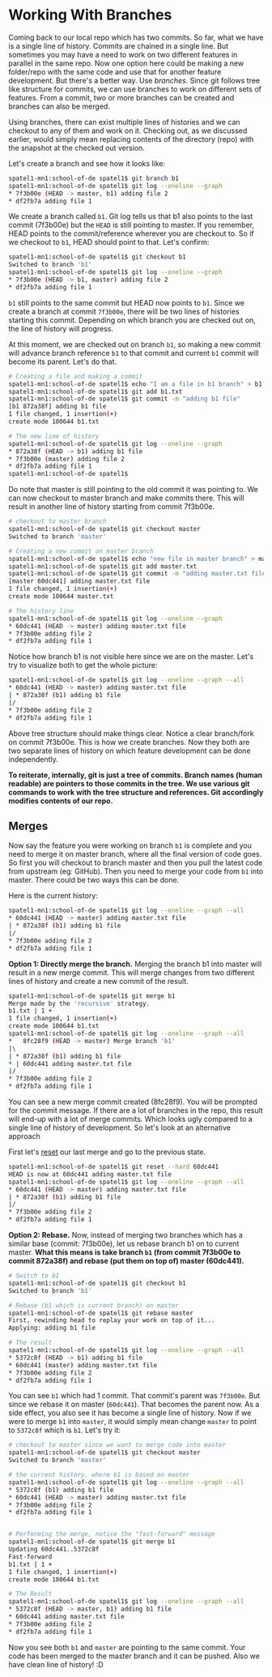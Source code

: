 # Working With Branches

Coming back to our local repo which has two commits. So far, what we have is a single line of history. Commits are chained in a single line. But sometimes you may have a need to work on two different features in parallel in the same repo. Now one option here could be making a new folder/repo with the same code and use that for another feature development. But there's a better way. Use _branches._ Since git follows tree like structure for commits, we can use branches to work on different sets of features. From a commit, two or more branches can be created and branches can also be merged.

Using branches, there can exist multiple lines of histories and we can checkout to any of them and work on it. Checking out, as we discussed earlier, would simply mean replacing contents of the directory (repo) with the snapshot at the checked out version.

Let's create a branch and see how it looks like:

```bash
spatel1-mn1:school-of-de spatel1$ git branch b1
spatel1-mn1:school-of-de spatel1$ git log --oneline --graph
* 7f3b00e (HEAD -> master, b1) adding file 2
* df2fb7a adding file 1
```

We create a branch called `b1`. Git log tells us that b1 also points to the last commit (7f3b00e) but the `HEAD` is still pointing to master. If you remember, HEAD points to the commit/reference wherever you are checkout to. So if we checkout to `b1`, HEAD should point to that. Let's confirm:

```bash
spatel1-mn1:school-of-de spatel1$ git checkout b1
Switched to branch 'b1'
spatel1-mn1:school-of-de spatel1$ git log --oneline --graph
* 7f3b00e (HEAD -> b1, master) adding file 2
* df2fb7a adding file 1
```

`b1` still points to the same commit but HEAD now points to `b1`. Since we create a branch at commit `7f3b00e`, there will be two lines of histories starting this commit. Depending on which branch you are checked out on, the line of history will progress.

At this moment, we are checked out on branch `b1`, so making a new commit will advance branch reference `b1` to that commit and current `b1` commit will become its parent. Let's do that.

```bash
# Creating a file and making a commit
spatel1-mn1:school-of-de spatel1$ echo "I am a file in b1 branch" > b1.txt
spatel1-mn1:school-of-de spatel1$ git add b1.txt
spatel1-mn1:school-of-de spatel1$ git commit -m "adding b1 file"
[b1 872a38f] adding b1 file
1 file changed, 1 insertion(+)
create mode 100644 b1.txt

# The new line of history
spatel1-mn1:school-of-de spatel1$ git log --oneline --graph
* 872a38f (HEAD -> b1) adding b1 file
* 7f3b00e (master) adding file 2
* df2fb7a adding file 1
spatel1-mn1:school-of-de spatel1$
```

Do note that master is still pointing to the old commit it was pointing to. We can now checkout to master branch and make commits there. This will result in another line of history starting from commit 7f3b00e.

```bash
# checkout to master branch
spatel1-mn1:school-of-de spatel1$ git checkout master
Switched to branch 'master'

# Creating a new commit on master branch
spatel1-mn1:school-of-de spatel1$ echo "new file in master branch" > master.txt
spatel1-mn1:school-of-de spatel1$ git add master.txt
spatel1-mn1:school-of-de spatel1$ git commit -m "adding master.txt file"
[master 60dc441] adding master.txt file
1 file changed, 1 insertion(+)
create mode 100644 master.txt

# The history line
spatel1-mn1:school-of-de spatel1$ git log --oneline --graph
* 60dc441 (HEAD -> master) adding master.txt file
* 7f3b00e adding file 2
* df2fb7a adding file 1
```

Notice how branch b1 is not visible here since we are on the master. Let's try to visualize both to get the whole picture:

```bash
spatel1-mn1:school-of-de spatel1$ git log --oneline --graph --all
* 60dc441 (HEAD -> master) adding master.txt file
| * 872a38f (b1) adding b1 file
|/ 
* 7f3b00e adding file 2
* df2fb7a adding file 1
```

Above tree structure should make things clear. Notice a clear branch/fork on commit 7f3b00e. This is how we create branches. Now they both are two separate lines of history on which feature development can be done independently.

**To reiterate, internally, git is just a tree of commits. Branch names (human readable) are pointers to those commits in the tree. We use various git commands to work with the tree structure and references. Git accordingly modifies contents of our repo.**

## Merges

Now say the feature you were working on branch `b1` is complete and you need to merge it on master branch, where all the final version of code goes. So first you will checkout to branch master and then you pull the latest code from upstream (eg: GitHub). Then you need to merge your code from `b1` into master. There could be two ways this can be done.

Here is the current history:

```bash
spatel1-mn1:school-of-de spatel1$ git log --oneline --graph --all
* 60dc441 (HEAD -> master) adding master.txt file
| * 872a38f (b1) adding b1 file
|/ 
* 7f3b00e adding file 2
* df2fb7a adding file 1
```

**Option 1: Directly merge the branch.** Merging the branch b1 into master will result in a new merge commit. This will merge changes from two different lines of history and create a new commit of the result.

```bash
spatel1-mn1:school-of-de spatel1$ git merge b1
Merge made by the 'recursive' strategy.
b1.txt | 1 +
1 file changed, 1 insertion(+)
create mode 100644 b1.txt
spatel1-mn1:school-of-de spatel1$ git log --oneline --graph --all
*   8fc28f9 (HEAD -> master) Merge branch 'b1'
|\
| * 872a38f (b1) adding b1 file
* | 60dc441 adding master.txt file
|/ 
* 7f3b00e adding file 2
* df2fb7a adding file 1
```

You can see a new merge commit created (8fc28f9). You will be prompted for the commit message. If there are a lot of branches in the repo, this result will end-up with a lot of merge commits. Which looks ugly compared to a single line of history of development. So let's look at an alternative approach

First let's [reset](https://git-scm.com/docs/git-reset) our last merge and go to the previous state.

```bash
spatel1-mn1:school-of-de spatel1$ git reset --hard 60dc441
HEAD is now at 60dc441 adding master.txt file
spatel1-mn1:school-of-de spatel1$ git log --oneline --graph --all
* 60dc441 (HEAD -> master) adding master.txt file
| * 872a38f (b1) adding b1 file
|/ 
* 7f3b00e adding file 2
* df2fb7a adding file 1
```

**Option 2: Rebase.** Now, instead of merging two branches which has a similar base (commit: 7f3b00e), let us rebase branch b1 on to current master. **What this means is take branch `b1` (from commit 7f3b00e to commit 872a38f) and rebase (put them on top of) master (60dc441).**

```bash
# Switch to b1
spatel1-mn1:school-of-de spatel1$ git checkout b1
Switched to branch 'b1'

# Rebase (b1 which is current branch) on master
spatel1-mn1:school-of-de spatel1$ git rebase master
First, rewinding head to replay your work on top of it...
Applying: adding b1 file

# The result
spatel1-mn1:school-of-de spatel1$ git log --oneline --graph --all
* 5372c8f (HEAD -> b1) adding b1 file
* 60dc441 (master) adding master.txt file
* 7f3b00e adding file 2
* df2fb7a adding file 1
```

You can see `b1` which had 1 commit. That commit's parent was `7f3b00e`. But since we rebase it on master (`60dc441`). That becomes the parent now. As a side effect, you also see it has become a single line of history. Now if we were to merge `b1` into `master`, it would simply mean change `master` to point to `5372c8f` which is `b1`. Let's try it:

```bash
# checkout to master since we want to merge code into master
spatel1-mn1:school-of-de spatel1$ git checkout master
Switched to branch 'master'

# the current history, where b1 is based on master
spatel1-mn1:school-of-de spatel1$ git log --oneline --graph --all
* 5372c8f (b1) adding b1 file
* 60dc441 (HEAD -> master) adding master.txt file
* 7f3b00e adding file 2
* df2fb7a adding file 1


# Performing the merge, notice the "fast-forward" message
spatel1-mn1:school-of-de spatel1$ git merge b1
Updating 60dc441..5372c8f
Fast-forward
b1.txt | 1 +
1 file changed, 1 insertion(+)
create mode 100644 b1.txt

# The Result
spatel1-mn1:school-of-de spatel1$ git log --oneline --graph --all
* 5372c8f (HEAD -> master, b1) adding b1 file
* 60dc441 adding master.txt file
* 7f3b00e adding file 2
* df2fb7a adding file 1
```

Now you see both `b1` and `master` are pointing to the same commit. Your code has been merged to the master branch and it can be pushed. Also we have clean line of history! :D

